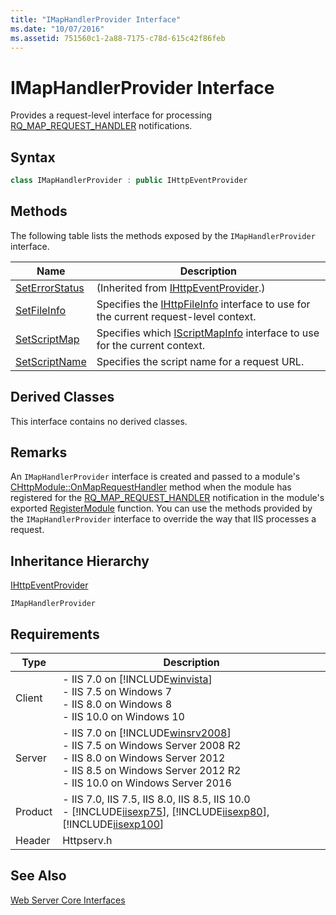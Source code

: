 ```yaml
---
title: "IMapHandlerProvider Interface"
ms.date: "10/07/2016"
ms.assetid: 751560c1-2a88-7175-c78d-615c42f86feb
---
```

# IMapHandlerProvider Interface
Provides a request-level interface for processing [RQ_MAP_REQUEST_HANDLER](../../web-development-reference/native-code-api-reference/request-processing-constants.md) notifications.  
  
## Syntax  
  
```cpp  
class IMapHandlerProvider : public IHttpEventProvider  
```  
  
## Methods  
 The following table lists the methods exposed by the `IMapHandlerProvider` interface.  
  
|Name|Description|  
|----------|-----------------|  
|[SetErrorStatus](../../web-development-reference/native-code-api-reference/ihttpeventprovider-seterrorstatus-method.md)|(Inherited from [IHttpEventProvider](../../web-development-reference/native-code-api-reference/ihttpeventprovider-interface.md).)|  
|[SetFileInfo](../../web-development-reference/native-code-api-reference/imaphandlerprovider-setfileinfo-method.md)|Specifies the [IHttpFileInfo](../../web-development-reference/native-code-api-reference/ihttpfileinfo-interface.md) interface to use for the current request-level context.|  
|[SetScriptMap](../../web-development-reference/native-code-api-reference/imaphandlerprovider-setscriptmap-method.md)|Specifies which [IScriptMapInfo](../../web-development-reference/native-code-api-reference/iscriptmapinfo-interface.md) interface to use for the current context.|  
|[SetScriptName](../../web-development-reference/native-code-api-reference/imaphandlerprovider-setscriptname-method.md)|Specifies the script name for a request URL.|  
  
## Derived Classes  
 This interface contains no derived classes.  
  
## Remarks  
 An `IMapHandlerProvider` interface is created and passed to a module's [CHttpModule::OnMapRequestHandler](../../web-development-reference/native-code-api-reference/chttpmodule-onmaprequesthandler-method.md) method when the module has registered for the [RQ_MAP_REQUEST_HANDLER](../../web-development-reference/native-code-api-reference/request-processing-constants.md) notification in the module's exported [RegisterModule](../../web-development-reference/native-code-api-reference/pfn-registermodule-function.md) function. You can use the methods provided by the `IMapHandlerProvider` interface to override the way that IIS processes a request.  
  
## Inheritance Hierarchy  
 [IHttpEventProvider](../../web-development-reference/native-code-api-reference/ihttpeventprovider-interface.md)  
  
 `IMapHandlerProvider`  
  
## Requirements  
  
|Type|Description|  
|----------|-----------------|  
|Client|-   IIS 7.0 on [!INCLUDE[winvista](../../wmi-provider/includes/winvista-md.md)]<br />-   IIS 7.5 on Windows 7<br />-   IIS 8.0 on Windows 8<br />-   IIS 10.0 on Windows 10|  
|Server|-   IIS 7.0 on [!INCLUDE[winsrv2008](../../wmi-provider/includes/winsrv2008-md.md)]<br />-   IIS 7.5 on Windows Server 2008 R2<br />-   IIS 8.0 on Windows Server 2012<br />-   IIS 8.5 on Windows Server 2012 R2<br />-   IIS 10.0 on Windows Server 2016|  
|Product|-   IIS 7.0, IIS 7.5, IIS 8.0, IIS 8.5, IIS 10.0<br />-   [!INCLUDE[iisexp75](../../web-development-reference/native-code-api-reference/includes/iisexp75-md.md)], [!INCLUDE[iisexp80](../../web-development-reference/native-code-api-reference/includes/iisexp80-md.md)], [!INCLUDE[iisexp100](../../web-development-reference/native-code-api-reference/includes/iisexp100-md.md)]|  
|Header|Httpserv.h|  
  
## See Also  
 [Web Server Core Interfaces](../../web-development-reference/native-code-api-reference/web-server-core-interfaces.md)
